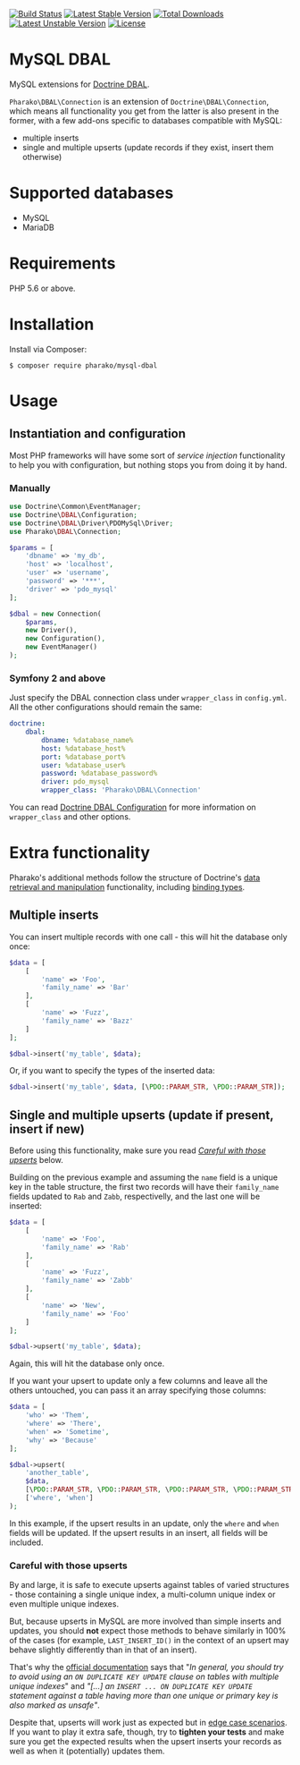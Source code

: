 [![Build Status](https://travis-ci.org/pharako/mysql-dbal.svg?branch=master)](https://travis-ci.org/pharako/mysql-dbal) [![Latest Stable Version](https://poser.pugx.org/pharako/mysql-dbal/v/stable)](https://packagist.org/packages/pharako/mysql-dbal) [![Total Downloads](https://poser.pugx.org/pharako/mysql-dbal/downloads)](https://packagist.org/packages/pharako/mysql-dbal) [![Latest Unstable Version](https://poser.pugx.org/pharako/mysql-dbal/v/unstable)](https://packagist.org/packages/pharako/mysql-dbal) [![License](https://poser.pugx.org/pharako/mysql-dbal/license)](https://packagist.org/packages/pharako/mysql-dbal)

MySQL DBAL
==========

MySQL extensions for [Doctrine DBAL](https://github.com/doctrine/dbal).

`Pharako\DBAL\Connection` is an extension of `Doctrine\DBAL\Connection`, which means all functionality you get from the latter is also present in the former, with a few add-ons specific to databases compatible with MySQL:

* multiple inserts
* single and multiple upserts (update records if they exist, insert them otherwise)

# Supported databases

* MySQL
* MariaDB

# Requirements

PHP 5.6 or above.

# Installation

Install via Composer:

```SHELL
$ composer require pharako/mysql-dbal
```

# Usage

## Instantiation and configuration

Most PHP frameworks will have some sort of *service injection* functionality to help you with configuration, but nothing stops you from doing it by hand.

### Manually

```PHP
use Doctrine\Common\EventManager;
use Doctrine\DBAL\Configuration;
use Doctrine\DBAL\Driver\PDOMySql\Driver;
use Pharako\DBAL\Connection;

$params = [
    'dbname' => 'my_db',
    'host' => 'localhost',
    'user' => 'username',
    'password' => '***',
    'driver' => 'pdo_mysql'
];

$dbal = new Connection(
    $params,
    new Driver(),
    new Configuration(),
    new EventManager()
);
```

### Symfony 2 and above

Just specify the DBAL connection class under `wrapper_class` in `config.yml`. All the other configurations should remain the same:

```YAML
doctrine:
    dbal:
        dbname: %database_name%
        host: %database_host%
        port: %database_port%
        user: %database_user%
        password: %database_password%
        driver: pdo_mysql
        wrapper_class: 'Pharako\DBAL\Connection'
```

You can read [Doctrine DBAL Configuration](http://symfony.com/doc/current/reference/configuration/doctrine.html#doctrine-dbal-configuration) for more information on `wrapper_class` and other options.

# Extra functionality

Pharako's additional methods follow the structure of Doctrine's [data retrieval and manipulation](http://docs.doctrine-project.org/projects/doctrine-dbal/en/latest/reference/data-retrieval-and-manipulation.html) functionality, including [binding types](http://docs.doctrine-project.org/projects/doctrine-dbal/en/latest/reference/data-retrieval-and-manipulation.html#binding-types).

## Multiple inserts

You can insert multiple records with one call - this will hit the database only once:

```PHP
$data = [
    [
        'name' => 'Foo',
        'family_name' => 'Bar'
    ],
    [
        'name' => 'Fuzz',
        'family_name' => 'Bazz'
    ]
];

$dbal->insert('my_table', $data);
```

Or, if you want to specify the types of the inserted data:

```PHP
$dbal->insert('my_table', $data, [\PDO::PARAM_STR, \PDO::PARAM_STR]);
```

## Single and multiple upserts (update if present, insert if new)

Before using this functionality, make sure you read [*Careful with those upserts*](#careful-with-those-upserts) below.

Building on the previous example and assuming the `name` field is a unique key in the table structure, the first two records will have their `family_name` fields updated to `Rab` and `Zabb`, respectivelly, and the last one will be inserted:

```PHP
$data = [
    [
        'name' => 'Foo',
        'family_name' => 'Rab'
    ],
    [
        'name' => 'Fuzz',
        'family_name' => 'Zabb'
    ],
    [
        'name' => 'New',
        'family_name' => 'Foo'
    ]
];

$dbal->upsert('my_table', $data);
```

Again, this will hit the database only once.

If you want your upsert to update only a few columns and leave all the others untouched, you can pass it an array specifying those columns:

```PHP
$data = [
    'who' => 'Them',
    'where' => 'There',
    'when' => 'Sometime',
    'why' => 'Because'
];

$dbal->upsert(
    'another_table',
    $data,
    [\PDO::PARAM_STR, \PDO::PARAM_STR, \PDO::PARAM_STR, \PDO::PARAM_STR],
    ['where', 'when']
);
```

In this example, if the upsert results in an update, only the `where` and `when` fields will be updated. If the upsert results in an insert, all fields will be included.

### Careful with those upserts

By and large, it is safe to execute upserts against tables of varied structures - those containing a single unique index, a multi-column unique index or even multiple unique indexes.

But, because upserts in MySQL are more involved than simple inserts and updates, you should **not** expect those methods to behave similarly in 100% of the cases (for example, `LAST_INSERT_ID()` in the context of an upsert may behave slightly differently than in that of an insert).

That's why the [official documentation](https://dev.mysql.com/doc/refman/5.7/en/insert-on-duplicate.html) says that "*In general, you should try to avoid using an `ON DUPLICATE KEY UPDATE` clause on tables with multiple unique indexes*" and *"[...] an `INSERT ... ON DUPLICATE KEY UPDATE` statement against a table having more than one unique or primary key is also marked as unsafe"*.

Despite that, upserts will work just as expected but in [edge case scenarios](http://bugs.mysql.com/bug.php?id=58637). If you want to play it extra safe, though, try to **tighten your tests** and make sure you get the expected results when the upsert inserts your records as well as when it (potentially) updates them.

